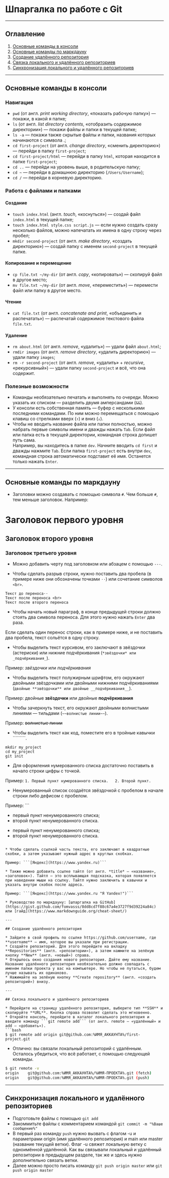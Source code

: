 # Шпаргалка по работе с Git

---

## Оглавление
1. [Основные команды в консоли](https://github.com/angelinabakeeva/git-helper/blob/master/README.md#навигация)
2. [Основные команды по маркдауну](https://github.com/angelinabakeeva/git-helper/blob/master/README.md#основные-команды-по-маркдауну)
3. [Создание удалённого репозитория](https://github.com/angelinabakeeva/git-helper/blob/master/README.md#создание-удалённого-репозитория)
4. [Связка локального и удалённого репозиториев](https://github.com/angelinabakeeva/git-helper/blob/master/README.md#связка-локального-и-удалённого-репозиториев)
5. [Синхронизация локального и удалённого репозиториев](https://github.com/angelinabakeeva/git-helper/blob/master/README.md#синхронизация-локального-и-удалённого-репозиториев)

---

## Основные команды в консоли

### Навигация
* ```pwd``` (от англ. *print working directory*, «показать рабочую папку») — покажи, в какой я папке;
* ```ls``` (от англ. *list directory contents*, «отобразить содержимое директории») — покажи файлы и папки в текущей папке;
* ```ls -a``` — покажи также скрытые файлы и папки, названия которых начинаются с символа .;
* ```cd first-project``` (от англ. *change directory*, «сменить директорию») — перейди в папку ```first-project```;
* ```cd first-project/html``` — перейди в папку ```html```, которая находится в папке ```first-project```;
* ```cd ..``` — перейди на уровень выше, в родительскую папку;
* ```cd ~``` — перейди в домашнюю директорию (```/Users/Username```);
* ```cd /``` — перейди в корневую директорию.

### Работа с файлами и папками

#### Создание

* ```touch index.html``` (англ. *touch*, «коснуться») — создай файл ```index.html``` в текущей папке;
* ```touch index.html style.css script.js``` — если нужно создать сразу несколько файлов, можно напечатать их имена в одну строку через пробел;
* ```mkdir second-project``` (от англ. *make directory*, «создать директорию») — создай папку с именем ```second-project``` в текущей папке.

#### Копирование и перемещение

* ```cp file.txt ~/my-dir``` (от англ. *copy*, «копировать») — скопируй файл в другое место;
* ```mv file.txt ~/my-dir``` (от англ. *move*, «переместить») — перемести файл или папку в другое место.

#### Чтение

* ```cat file.txt``` (от англ. *concatenate and print*, «объединить и распечатать») — распечатай содержимое текстового файла ```file.txt```.

#### Удаление

* ```rm about.html``` (от англ. *remove*, «удалить») — удали файл ```about.html```;
* ```rmdir images``` (от англ. *remove directory*, «удалить директорию») — удали папку ```images```;
* ```rm -r second-project``` (от англ. *remove*, «удалить» + *recursive*, «рекурсивный») — удали папку ```second-project``` и всё, что она содержит.

### Полезные возможности

* Команды необязательно печатать и выполнять по очереди. Можно указать их списком — разделить двумя амперсандами (```&&```).
* У консоли есть собственная память — буфер с несколькими последними командами. По ним можно перемещаться с помощью клавиш со стрелками вверх (```↑```) и вниз (```↓```).
* Чтобы не вводить название файла или папки полностью, можно набрать первые символы имени и дважды нажать ```Tab```. Если файл или папка есть в текущей директории, командная строка допишет путь сама.  
Например, вы находитесь в папке ```dev```. Начните вводить ```cd first``` и дважды нажмите ```Tab```. Если папка ```first-project``` есть внутри ```dev```, командная строка автоматически подставит её имя. Останется только нажать ```Enter```.

---

## Основные команды по маркдауну

* Заголовки можно создавать с помощью символа ```#```. Чем больше ```#```, тем меньше заголовок. Например:

# Заголовок первого уровня
## Заголовок второго уровня
### Заголовок третьего уровня

* Можно добавить черту под заголовком или абзацем с помощью ```---```.

* Чтобы сделать разрыв строки, нужно поставить два пробела (в примере ниже они обозначены точками ```⋅⋅```) или сочетание символов ```<br>```.
```
Текст до переноса⋅⋅  
Текст после переноса <br>
Текст после второго переноса 
```

* Чтобы начать новый параграф, в конце предыдущей строки должно стоять два символа переноса. Для этого нужно нажать ```Enter``` два раза.

 Если сделать один перенос строки, как в примере ниже, и не поставить два пробела, текст сольётся в одну строку.

* Чтобы выделить текст курсивом, его заключают в звёздочки (астериски) или нижние подчёркивания (```*звёздочки* или _подчёркивания_```).

Пример: *звёздочки* или _подчёркивания_

* Чтобы выделить текст полужирным шрифтом, его окружают двойными звёздочками или двойными нижними подчёркиваниями (```двойные **звёздочки** или двойные __подчёркивания__```).

Пример: двойные **звёздочки** или двойные __подчёркивания__

* Чтобы зачеркнуть текст, его окружают двойными волнистыми линиями — тильдами (```~~волнистые линии~~```).

Пример: ~~волнистые линии~~ 

* Чтобы выделить текст как код, поместите его в тройные кавычки `````````. 

```
mkdir my_project
cd my_project
git init
```

* Для оформления нумерованного списка достаточно поставить в начало строки цифры с точкой.

Пример: ```1. Первый пункт нумерованного списка.  
2. Второй пункт.```

* Ненумерованный список создаётся звёздочкой с пробелом в начале строки либо дефисом с пробелом.

Пример: ```
* первый пункт ненумерованного списка;
* второй пункт ненумерованного списка.

- первый пункт ненумерованного списка;
- второй пункт ненумерованного списка.
```

* Чтобы сделать ссылкой часть текста, его заключают в квадратные скобки, а затем указывают нужный адрес в круглых скобках.

Пример: ```[Яндекс](https://www.yandex.ru)```

* Также можно добавить ссылке тайтл (от англ. *title* — «название», «заголовок»). Тайтл — это всплывающая подсказка, которая появляется при наведении мыши на ссылку. Тайтл нужно заключить в кавычки и указать внутри скобок после адреса.

Пример: ```[Яндекс](https://www.yandex.ru "Я Yandex!")```

* Руководство по маркдауну: [шпаргалка на GitHub](https://gist.github.com/fomvasss/8dd8cd7f88c67a4e3727f9d39224a84c) или [гайд](https://www.markdownguide.org/cheat-sheet/)

---

## Создание удалённого репозитория

* Зайдите в свой профиль по ссылке https://github.com/username, где **username** — имя, которое вы указали при регистрации.
* Создайте репозиторий. Для этого перейдите на вкладку **Repositories** (англ. «репозитории»), а затем нажмите на зелёную кнопку **New** (англ. «новый») справа.
* Открылось окно создания нового репозитория. Дайте ему название. Название удалённого репозитория необязательно должно совпадать с именем папки проекта у вас на компьютере. Но чтобы не путаться, будем лучше называть их одинаково. 
* Нажимайте на зелёную кнопку **Create repository** (англ. «создать репозиторий») внизу.

---

## Связка локального и удалённого репозиториев

* Перейдите на страницу удалённого репозитория, выберите тип **SSH** и скопируйте **URL**. Кнопка справа позволит сделать это мгновенно.
* Откройте консоль, перейдите в каталог локального репозитория и введите команду ```git remote add``` (от англ. remote — «удалённый» и add — «добавить»).
```bash
$ git remote add origin git@github.com:%ИМЯ_АККАУНТА%/first-project.git 
```
* Отлично: вы связали локальный репозиторий с удалённым. Осталось убедиться, что всё работает, с помощью следующей команды.
```bash
$ git remote -v
origin    git@github.com:%ИМЯ_АККАУНТА%/%ИМЯ-ПРОЕКТА%.git (fetch)
origin    git@github.com:%ИМЯ_АККАУНТА%/%ИМЯ-ПРОЕКТА%.git (push)
```

---

## Синхронизация локального и удалённого репозиториев

* Подготовьте файлы с помощью ```git add```
* Закоммитьте файлы с комментарием командой ```git commit -m "%Ваше сообщение%"```
* В первый раз команду ```push``` нужно вызвать с флагом -u и параметрами origin (имя удалённого репозитория) и main или master (название текущей ветки). Флаг -u свяжет локальную ветку с одноимённой удалённой. Как вы связывали локальный и удалённый репозитории в предыдущем разделе, так же и здесь нужно дополнительно связать ветки.
* Далее можно просто писать команду ```git push origin master``` или ```git push origin master```